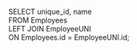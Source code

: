 SELECT unique_id, name 
<br>
FROM Employees
<br>
LEFT JOIN EmployeeUNI
<br>
ON Employees.id = EmployeeUNI.id;

